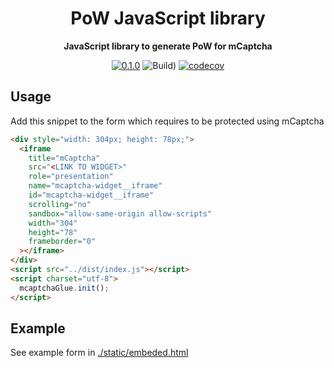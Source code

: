 <div align="center">

  <h1>PoW JavaScript library</h1>

<strong>JavaScript library to generate PoW for mCaptcha</strong>

[![0.1.0](https://img.shields.io/badge/TypeScript_docs-master-2b7489)](https://mcaptcha.github.io/glue/)
![Build)](<https://github.com/mCaptcha/glue/workflows/CI%20(Linux)/badge.svg>)
[![codecov](https://codecov.io/gh/mCaptcha/glue/branch/master/graph/badge.svg)](https://codecov.io/gh/mCaptcha/glue)

</div>

## Usage

Add this snippet to the form which requires to be protected using
mCaptcha

```html
<div style="width: 304px; height: 78px;">
  <iframe
    title="mCaptcha"
    src="<LINK TO WIDGET>"
    role="presentation"
    name="mcaptcha-widget__iframe"
    id="mcaptcha-widget__iframe"
    scrolling="no"
    sandbox="allow-same-origin allow-scripts"
    width="304"
    height="78"
    frameborder="0"
  ></iframe>
</div>
<script src="../dist/index.js"></script>
<script charset="utf-8">
  mcaptchaGlue.init();
</script>
```

## Example

See example form in [./static/embeded.html](./static/embeded.html)
